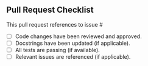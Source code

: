 ## Pull Request Checklist

This pull request references to issue #

- [ ] Code changes have been reviewed and approved.
- [ ] Docstrings have been updated (if applicable).
- [ ] All tests are passing (if available).
- [ ] Relevant issues are referenced (if applicable).
